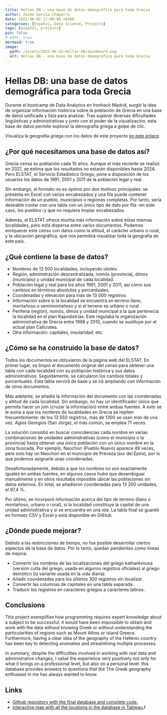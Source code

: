 ```yaml
---
title: Hellas DB - una base de datos demográfica para toda Grecia
author: Jaime García Chaparro
date: 2022-06-02 17:00:00 +0200
categories: [Español, Data Science, Projects]
tags: [español, projects]
pin: false
# math: true
mermaid: true
image:
  path: /assets/2022-06-22-Hellas-DB/dashboard.png
  alt: Hellas DB - una base de datos demográfica para toda Grecia
---
```


# Hellas DB: una base de datos demográfica para toda Grecia

Durante el bootcamp de Data Analytics en Ironhack Madrid, surgió la idea de organizar información histórica sobre la población de Grecia en una base de datos unificada y lista para analizar. Tras superar diversas dificultades lingüísticas y administrativas y junto con el poder de la visualización, esta base de datos permite explorar la demografía griega a golpe de clic.

Visualiza la geografía griega con los datos de este proyecto [en este enlace](https://public.tableau.com/app/profile/jgchaparro/viz/Hellas_db_dashboard/Generaldashboard).

## ¿Por qué necesitamos una base de datos así?

Grecia censa su población cada 10 años. Aunque el más reciente se realizó en 2021, se estima que los resultados no estarán disponibles hasta 2024. Pero ELSTAT, el Servicio Estadístico Griego, pone a disposición de los usuarios los datos de 1991, 2001 y 2011 de la población legal y real.

Sin embargo, el formato no es óptimo por dos motivos principales: se presenta en Excel con varios encabezados y una fila puede contener información de un pueblo, municipios o regiones completas. Por tanto, sería deseable contar con una tabla con un único tipo de dato por fila -en este caso, los pueblos - y que no requiera limpiar encabezados.

Además, el ELSTAT ofrece mucha más información sobre estas mismas localidades, pero está dispersa entre varios documentos. Podemos enriquecer este censo con datos como la altitud, el carácter urbano o rural, y la ubicación geográfica, que nos permitirá visualizar toda la geografía de este país.

## ¿Qué contiene la base de datos?

* Nombres de 13 500 localidades, incluyendo islotes.
* Región, administración descentralizada, nomós (provincia), dimos (municipio) y unidad municipal de cada localidad.
* Población legal y real para los años 1991, 2001 y 2011, así como sus cambios en términos absolutos y porcentuales.
* Coordenadas y elevación para más de 13 000 registros.
* Información sobre si la localidad se encuentra en terreno llano, montañoso o semimontañoso y si el terreno es urbano o rural.
* Periferia (región), nomós, dimos y unidad municipal a la que pertenecía la localidad en el plan Kapodistrias. Este regulaba la organización administrativa de Grecia entre 1998 y 2010, cuando se sustituye por el actual plan Calícrates.
* Otra información: capitales, insularidad, etc.

## ¿Cómo se ha construido la base de datos?

Todos los documentos se obtuvieron de la página web del ELSTAT. En primer lugar, se limpió el documento original del censo para obtener una tabla con cada localidad con su población histórica y sus datos administrativos. Seguidamente, se calcularon los cambios totales y porcentuales. Esta tabla servirá de base y se irá ampliando con información de otros documentos.

Más adelante, se añadió la información del documento con las coordenadas y altitud de cada localidad. Sin embargo, no hay un identificador único que permita hacer un join (cruzar la información) entre ambas fuentes. A esto se le suma a que los nombres de localidades en Grecia se repiten frecuentemente: de los 13 550 registros, más de 1300 se usan más de una vez. Agios Georgios (San Jorge), el más común, se emplea 71 veces.

La solución consistió en buscar coincidencias cada nombre en varias combinaciones de unidades administrativas (como el municipio o la provincia) hasta obtener una única población con un único nombre en la zona buscada. Por ejemplo, Neochori (Pueblo Nuevo) aparece 49 veces, pero solo hay un Neochori en el municipio de Préveza (sur del Épiro), por lo que podemos asignarle unas coordenadas.

Desafortunadamente, debido a que los nombres no son exactamente iguales en ambas fuentes, en algunos casos hubo que desambiguar manualmente y en otros resultaba imposible ubicar las poblaciones sin datos externos. En total, se añadieron coordenadas para 13 200 unidades, el 97,4 %.

Por último, se incorporó información acerca del tipo de terreno (llano o montañoso, urbano o rural), si la localidad constituye la capital de una unidad administrativa y si se encuentra en una isla. La tabla final se guardó en formato CSV y Excel y está disponible en GitHub.

## ¿Dónde puede mejorar?

Debido a las restricciones de tiempo, no fue posible desarrollar ciertos aspectos de la base de datos. Por lo tanto, quedan pendientes como líneas de mejora:

* Convertir los nombres de las localizaciones del griego katharévousa (versión culta del griego, usada en algunos registros oficiales) al griego demótico (la variante usada en la vida diaria).
* Añadir coordenadas para los últimos 300 registros sin localizar.
* Convertir las columnas de capitales en una tabla separada.
* Traducir los registros en caracteres griegos a caracteres latinos.

## Conclusions

This project exemplifies how programming requires expert knowledge about a subject to be successful: it would have been impossible to obtain and work with the data without knowing Greek or without understanding the particularities of regions such as Mount Athos or island Greece. Furthermore, having a clear idea of the geography of the Hellenic country has been key to detecting anomalies and streamlining multiple processes.

In summary, despite the difficulties involved in working with real data and administrative changes, I value the experience very positively not only for what it brings on a professional level, but also on a personal level: this database provides answers to questions that the The Greek geography enthusiast in me has always wanted to know.

## Links

* [Github repository with the final database and complete code.](https://github.com/jgchaparro/HellasDB)
* [Interactive map with all the locations in the database in Tableau.](https://public.tableau.com/app/profile/jgchaparro/viz/Hellas_db_dashboard/Generaldashboard)f